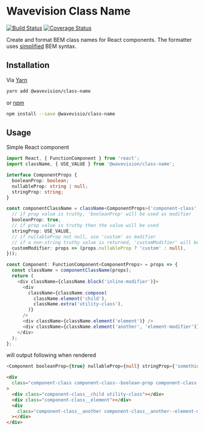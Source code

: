 # Wavevision Class Name

[![Build Status](https://travis-ci.org/wavevision/class-name.svg?branch=master)](https://travis-ci.org/wavevision/class-name)
[![Coverage Status](https://coveralls.io/repos/github/wavevision/class-name/badge.svg?branch=master)](https://coveralls.io/github/wavevision/class-name?branch=master)

Create and format BEM class names for React components. The formatter uses [simplified](https://github.com/csswizardry/inuit.css) BEM syntax.

## Installation

Via [Yarn](https://yarnpkg.com)

```bash
yarn add @wavevision/class-name
```

or [npm](https://npmjs.com)

```bash
npm install --save @wavevisio/class-name
```

## Usage

Simple React component

```typescript jsx
import React, { FunctionComponent } from 'react';
import className, { USE_VALUE } from '@wavevision/class-name';

interface ComponentProps {
  booleanProp: boolean;
  nullableProp: string | null;
  stringProp: string;
}

const componentClassName = className<ComponentProps>('component-class', () => ({
  // if prop value is truthy, 'booleanProp' will be used as modifier
  booleanProp: true,
  // if prop value is truthy then the value will be used
  stringProp: USE_VALUE,
  // if nullableProp not null, use 'custom' as modifier
  // if a non-string truthy value is returned, 'customModifier' will be used
  customModifier: props => (props.nullableProp ? 'custom' : null),
}));

const Component: FunctionComponent<ComponentProps> = props => {
  const className = componentClassName(props);
  return (
    <div className={className.block('inline-modifier')}>
      <div
        className={className.compose(
          className.element('child'),
          className.extra('utility-class'),
        )}
      />
      <div className={className.element('element')} />
      <div className={className.element('another', 'element-modifier')} />
    </div>
  );
};
```

will output following when rendered

```typescript jsx
<Component booleanProp={true} nullableProp={null} stringProp={'something'} />
```

```html
<div
  class="component-class component-class--boolean-prop component-class--something"
>
  <div class="component-class__child utility-class"></div>
  <div class="component-class__element"></div>
  <div
    class="component-class__another component-class__another--element-modifier"
  ></div>
</div>
```
